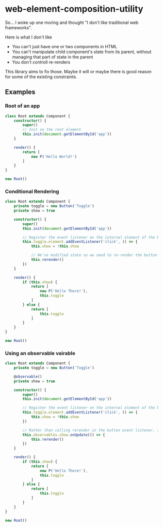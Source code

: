 # web-element-composition-utility

So... I woke up one moring and thought "I don't like traditional web frameworks".

Here is what I don't like
- You can't just have one or two components in HTML
- You can't manipulate child component's state from its parent, without managing that part of state in the parent
- You don't controll re-renders

This library aims to fix those. Maybe it will or maybe there is good reason for some of the existing constraints.

## Examples

### Root of an app

```ts
class Root extends Component {
    constructor() {
        super()
        // Init on the root element
        this.init(document.getElementById('app'))
    }

    render() {
        return [
            new P('Hello World!')
        ]
    }
}

new Root()
```

### Conditional Rendering

```ts
class Root extends Component {
    private toggle = new Button('Toggle')
    private show = true

    constructor() {
        super()
        this.init(document.getElementById('app'))

        // Register the event listener on the internal element of the button
        this.toggle.element.addEventListener('click', () => {
            this.show = !this.show

            // We've modified state so we need to re-render the button
            this.rerender()
        })
    }

    render() {
        if (this.show) {
            return [
                new P('Hello There!'),
                this.toggle
            ]
        } else {
            return [
                this.toggle
            ]
        }
    }
}

new Root()
```

### Using an observable vairable

```ts
class Root extends Component {
    private toggle = new Button('Toggle')

    @observable()
    private show = true

    constructor() {
        super()
        this.init(document.getElementById('app'))

        // Register the event listener on the internal element of the button
        this.toggle.element.addEventListener('click', () => {
            this.show = !this.show
        })

        // Rather than calling rerender in the button event listener, I can just observe the value for changes
        this.observables.show.onUpdate(() => {
            this.rerender()
        })
    }

    render() {
        if (this.show) {
            return [
                new P('Hello There!'),
                this.toggle
            ]
        } else {
            return [
                this.toggle
            ]
        }
    }
}

new Root()
```
